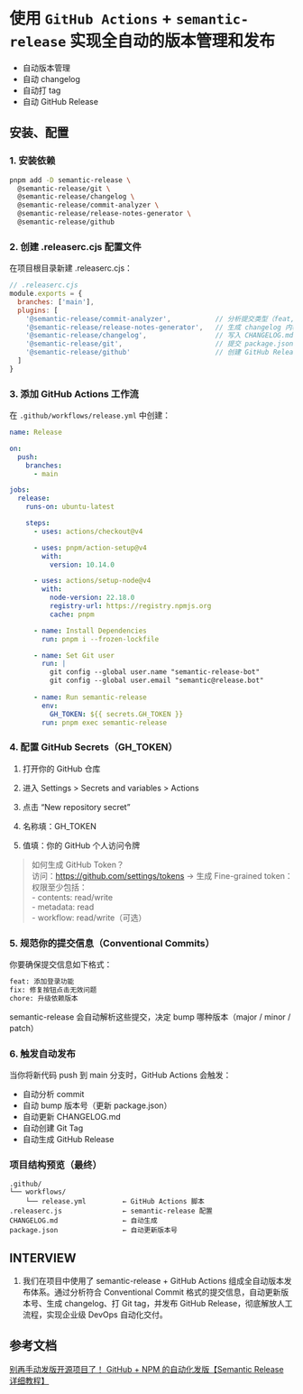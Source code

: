 # 使用 `GitHub Actions` +  `semantic-release` 实现全自动的版本管理和发布
* 自动版本管理
* 自动 changelog
* 自动打 tag
* 自动 GitHub Release
## 安装、配置
### 1. 安装依赖
```bash
pnpm add -D semantic-release \
  @semantic-release/git \
  @semantic-release/changelog \
  @semantic-release/commit-analyzer \
  @semantic-release/release-notes-generator \
  @semantic-release/github
```
### 2. 创建 .releaserc.cjs 配置文件
在项目根目录新建 .releaserc.cjs：
```js
// .releaserc.cjs
module.exports = {
  branches: ['main'],
  plugins: [
    '@semantic-release/commit-analyzer',           // 分析提交类型（feat, fix 等）
    '@semantic-release/release-notes-generator',   // 生成 changelog 内容
    '@semantic-release/changelog',                 // 写入 CHANGELOG.md
    '@semantic-release/git',                       // 提交 package.json + changelog
    '@semantic-release/github'                     // 创建 GitHub Release
  ]
}
```
### 3. 添加 GitHub Actions 工作流
在 `.github/workflows/release.yml` 中创建：
```yaml
name: Release

on:
  push:
    branches:
      - main

jobs:
  release:
    runs-on: ubuntu-latest

    steps:
      - uses: actions/checkout@v4

      - uses: pnpm/action-setup@v4
        with:
          version: 10.14.0

      - uses: actions/setup-node@v4
        with:
          node-version: 22.18.0
          registry-url: https://registry.npmjs.org
          cache: pnpm

      - name: Install Dependencies
        run: pnpm i --frozen-lockfile

      - name: Set Git user
        run: |
          git config --global user.name "semantic-release-bot"
          git config --global user.email "semantic@release.bot"
      
      - name: Run semantic-release
        env:
          GH_TOKEN: ${{ secrets.GH_TOKEN }}
        run: pnpm exec semantic-release
```
### 4. 配置 GitHub Secrets（GH_TOKEN）
1. 打开你的 GitHub 仓库

2. 进入 Settings > Secrets and variables > Actions

3. 点击 “New repository secret”

4. 名称填：GH_TOKEN

5. 值填：你的 GitHub 个人访问令牌  
>   如何生成 GitHub Token？  
    访问：https://github.com/settings/tokens → 生成 Fine-grained token：
    权限至少包括：   
    - contents: read/write  
    - metadata: read  
    - workflow: read/write（可选）

### 5. 规范你的提交信息（Conventional Commits）
你要确保提交信息如下格式：
```bash
feat: 添加登录功能
fix: 修复按钮点击无效问题
chore: 升级依赖版本
```
semantic-release 会自动解析这些提交，决定 bump 哪种版本（major / minor / patch）

### 6. 触发自动发布
当你将新代码 push 到 main 分支时，GitHub Actions 会触发：
* 自动分析 commit
* 自动 bump 版本号（更新 package.json）
* 自动更新 CHANGELOG.md
* 自动创建 Git Tag
* 自动生成 GitHub Release


### 项目结构预览（最终）
```pgsql
.github/
└── workflows/
    └── release.yml         ← GitHub Actions 脚本
.releaserc.js               ← semantic-release 配置
CHANGELOG.md                ← 自动生成
package.json                ← 自动更新版本号
```

## INTERVIEW
1. 我们在项目中使用了 semantic-release + GitHub Actions 组成全自动版本发布体系。通过分析符合 Conventional Commit 格式的提交信息，自动更新版本号、生成 changelog、打 Git tag，并发布 GitHub Release，彻底解放人工流程，实现企业级 DevOps 自动化交付。

## 参考文档
[别再手动发版开源项目了！ GitHub + NPM 的自动化发版【Semantic Release 详细教程】](https://juejin.cn/post/7443382399699877925)  

